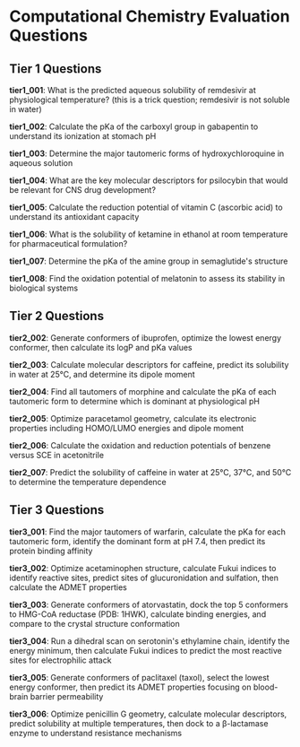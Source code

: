 # Computational Chemistry Evaluation Questions

## Tier 1 Questions

**tier1_001**: What is the predicted aqueous solubility of remdesivir at physiological temperature? (this is a trick question; remdesivir is not soluble in water)

**tier1_002**: Calculate the pKa of the carboxyl group in gabapentin to understand its ionization at stomach pH

**tier1_003**: Determine the major tautomeric forms of hydroxychloroquine in aqueous solution

**tier1_004**: What are the key molecular descriptors for psilocybin that would be relevant for CNS drug development?

**tier1_005**: Calculate the reduction potential of vitamin C (ascorbic acid) to understand its antioxidant capacity

**tier1_006**: What is the solubility of ketamine in ethanol at room temperature for pharmaceutical formulation?

**tier1_007**: Determine the pKa of the amine group in semaglutide's structure

**tier1_008**: Find the oxidation potential of melatonin to assess its stability in biological systems

## Tier 2 Questions

**tier2_002**: Generate conformers of ibuprofen, optimize the lowest energy conformer, then calculate its logP and pKa values

**tier2_003**: Calculate molecular descriptors for caffeine, predict its solubility in water at 25°C, and determine its dipole moment

**tier2_004**: Find all tautomers of morphine and calculate the pKa of each tautomeric form to determine which is dominant at physiological pH

**tier2_005**: Optimize paracetamol geometry, calculate its electronic properties including HOMO/LUMO energies and dipole moment

**tier2_006**: Calculate the oxidation and reduction potentials of benzene versus SCE in acetonitrile

**tier2_007**: Predict the solubility of caffeine in water at 25°C, 37°C, and 50°C to determine the temperature dependence

## Tier 3 Questions

**tier3_001**: Find the major tautomers of warfarin, calculate the pKa for each tautomeric form, identify the dominant form at pH 7.4, then predict its protein binding affinity

**tier3_002**: Optimize acetaminophen structure, calculate Fukui indices to identify reactive sites, predict sites of glucuronidation and sulfation, then calculate the ADMET properties

**tier3_003**: Generate conformers of atorvastatin, dock the top 5 conformers to HMG-CoA reductase (PDB: 1HWK), calculate binding energies, and compare to the crystal structure conformation

**tier3_004**: Run a dihedral scan on serotonin's ethylamine chain, identify the energy minimum, then calculate Fukui indices to predict the most reactive sites for electrophilic attack

**tier3_005**: Generate conformers of paclitaxel (taxol), select the lowest energy conformer, then predict its ADMET properties focusing on blood-brain barrier permeability

**tier3_006**: Optimize penicillin G geometry, calculate molecular descriptors, predict solubility at multiple temperatures, then dock to a β-lactamase enzyme to understand resistance mechanisms